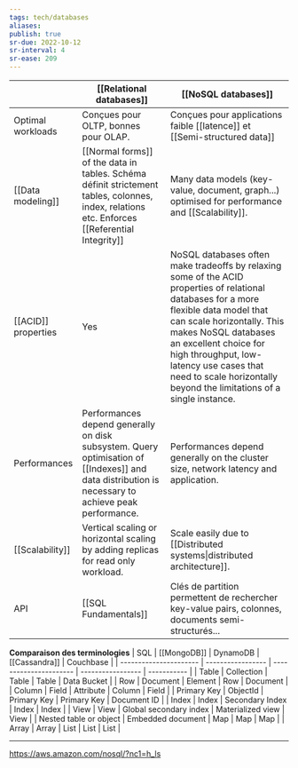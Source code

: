 ```yaml
---
tags: tech/databases
aliases:
publish: true
sr-due: 2022-10-12
sr-interval: 4
sr-ease: 209
---
```

|                     | [[Relational databases]]                                                                                                                               | [[NoSQL databases]]                                                                                                                                                                                                                                                                                                                     |
| ------------------- | ------------------------------------------------------------------------------------------------------------------------------------------------------ | --------------------------------------------------------------------------------------------------------------------------------------------------------------------------------------------------------------------------------------------------------------------------------------------------------------------------------------- |
| Optimal workloads   | Conçues pour OLTP, bonnes pour OLAP.                                                                                                                   | Conçues pour applications faible [[latence]] et [[Semi-structured data]]                                                                                                                                                                                                                                                                |
| [[Data modeling]]   | [[Normal forms]]  of the data in tables. Schéma définit strictement tables, colonnes, index, relations etc. Enforces [[Referential Integrity]]        | Many data models (key-value, document, graph...) optimised for performance and [[Scalability]].                                                                                                                                                                                                                                         |
| [[ACID]] properties | Yes                                                                                                                                                    | NoSQL databases often make tradeoffs by relaxing some of the ACID properties of relational databases for a more flexible data model that can scale horizontally. This makes NoSQL databases an excellent choice for high throughput, low-latency use cases that need to scale horizontally beyond the limitations of a single instance. |
| Performances        | Performances depend generally on disk subsystem. Query optimisation of [[Indexes]] and data distribution is necessary to achieve peak performance. | Performances depend generally on the cluster size, network latency and application.                                                                                                                                                                                                                                                     |
| [[Scalability]]     | Vertical scaling or horizontal scaling by adding replicas for read only workload.                                                                      | Scale easily due to [[Distributed systems\|distributed architecture]].                                                                                                                                                                                                                                                                                           |
| API                 | [[SQL Fundamentals]]                                                                                                                                                | Clés de partition permettent de rechercher key-value pairs, colonnes, documents semi-structurés...                                                                                                                                                                                                                                      |

**Comparaison des terminologies**
| SQL                    | [[MongoDB]]           | DynamoDB               | [[Cassandra]]         | Couchbase   |
| ---------------------- | ----------------- | ---------------------- | ----------------- | ----------- |
| Table                  | Collection        | Table                  | Table             | Data Bucket |
| Row                    | Document          | Element                | Row               | Document    |
| Column                 | Field             | Attribute              | Column            | Field       |
| Primary Key            | ObjectId          | Primary Key            | Primary Key       | Document ID |
| Index                  | Index             | Secondary Index        | Index             | Index       |
| View                   | View              | Global secondary index | Materialized view | View        |
| Nested table or object | Embedded document | Map                    | Map               | Map         |
| Array                  | Array             | List                   | List              | List        |

****
https://aws.amazon.com/nosql/?nc1=h_ls
